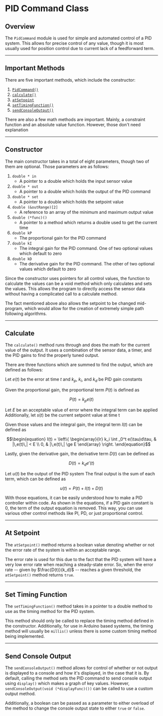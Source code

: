 # PID Command Class

## Overview 

The `PidCommand` module is used for simple and automated control of a PID system. This allows for precise control of any value, though it is most usually used for position control due to current lack of a feedforward term.

---

## Important Methods 

There are five important methods, which include the constructor:
  1. [`PidCommand()`](#constructor)
  2. [`calculate()`](#calculate)
  3. [`atSetpoint`](#at-setpoint)
  4. [`setTimingFunction()`](#set-timing-function)
  5. [`sendConsoleOutput()`](#send-console-output)

There are also a few math methods are important. Mainly, a constraint function and an absolute value function. However, those don't need explanation 

---

## Constructor

The main constructor takes in a total of eight parameters, though two of them are optional. Those parameters are as follows: 
  1. `double * in`
      - A pointer to a double which holds the input sensor value
  2. `double * out`
      - A pointer to a double which holds the output of the PID command
  3. `double * set`
      - A pointer to a double which holds the setpoint value 
  4. `double (&outRange)[2]`
      - A reference to an array of the minimum and maximum output value
  5. `double (*func)()`
      - A pointer to a method which returns a double used to get the current time
  6. `double kP`
      - The proportional gain for the PID command 
  7. `double kI`
      - The integral gain for the PID command. One of two optional values which default to zero
  8. `double kD`
      - The derivative gain for the PID command. The other of two optional values which default to zero

Since the constructor uses pointers for all control values, the function to calculate the values can be a void method which only calculates and sets the values. This allows the program to directly access the sensor data without having a complicated call to a calculate method.

The fact mentioned above also allows the setpoint to be changed mid-program, which would allow for the creation of extremely simple path following algorithms.

---

## Calculate

The `calculate()` method runs through and does the math for the current value of the output. It uses a combination of the sensor data, a timer, and the PID gains to find the properly tuned output.

There are three functions which are summed to find the output, which are defined as follows:

$\text{Let } e(t) \text{ be the error at time } t \text{ and } k_p \text{, } k_i \text{, and } k_d \text{ be PID gain constants}$

$\text{Given the proportional gain, the proportional term } P(t) \text{ is defined as}$

$$
\begin{equation}
  P(t) = k_p e(t)
\end{equation}
$$

$\text{Let } E \text{ be an acceptable value of error where the integral term can be applied}$
$\text{Additionally, let } s(t) \text{ be the current setpoint value at time t}$

$\text{Given those values and the integral gain, the integral term } I(t) \text{ can be defined as}$

```math
\begin{equation}
  I(t) =
    \left\{
      \begin{array}{lr}
        k_i \int _0^t e(\tau)d\tau, & |\,e(t)\,| < E \\
        0, & |\,e(t)\,| \ge E
      \end{array}
    \right.
 \end{equation}
```

$\text{Lastly, given the derivative gain, the derivative term } D(t) \text{ can be defined as}$

$$
\begin{equation}
  D(t) = k_d e'(t)
\end{equation}
$$

$\text{Let } u(t) \text{ be the output of the PID system}$
$\text{The final output is the sum of each term, which can be defined as}$

$$
\begin{equation}
  u(t) = P(t) + I(t) + D(t)
\end{equation} 
$$

With those equations, it can be easily understood how to make a PID controller within code. As shown in the equations, if a PID gain constant is $0$, the term of the output equation is removed. This way, you can use various other control methods like PI, PD, or just proportional control.

---

## At Setpoint

The `atSetpoint()` method returns a boolean value denoting whether or not the error rate of the system is within an acceptable range. 

The error rate is used for this due to the fact that the PID system will have a very low error rate when reaching a steady-state error. So, when the error rate -- given by $\frac{D(t)}{k_d}$ -- reaches a given threshold, the `atSetpoint()` method returns `true`.

---

## Set Timing Function

The `setTimingFunction()` method takes in a pointer to a double method to use as the timing method for the PID system. 

This method should only be called to replace the timing method defined in the constructor. Additionally, for use in Arduino based systems, the timing method will usually be `millis()` unless there is some custom timing method being implemented.

---

## Send Console Output 

The `sendConsoleOutput()` method allows for control of whether or not output is displayed to a console and how it's displayed, in the case that it is. By default, calling the method sets the PID command to send console output using `display()` which makes a graph of key values. However, `sendConsoleOutput(void (*displayFunc)())` can be called to use a custom output method.

Additionally, a boolean can be passed as a parameter to either overload of the method to change the console output state to either `true` or `false`.